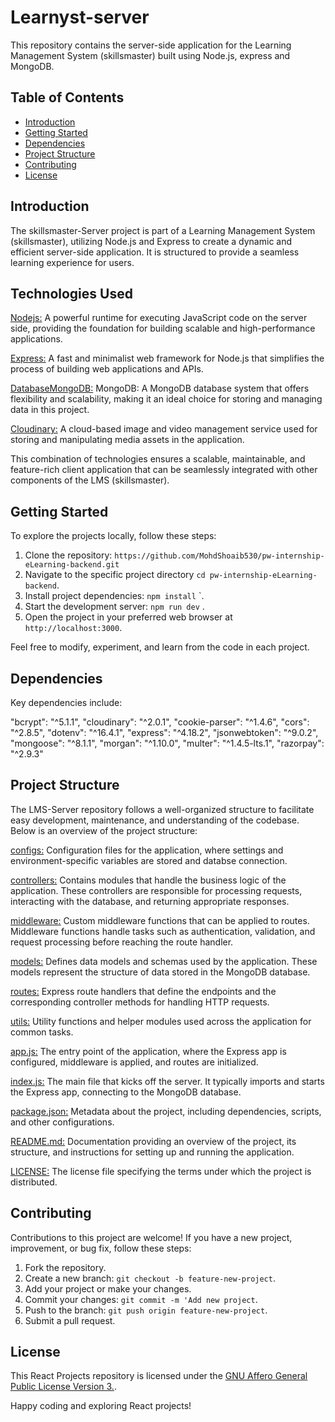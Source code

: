 # Learnyst-server

This repository contains the server-side application for the Learning Management System (skillsmaster) built using Node.js, express and MongoDB.

## Table of Contents

- [Introduction](#introduction)
- [Getting Started](#getting-started)
- [Dependencies](#dependencies)
- [Project Structure](#project-structure)
- [Contributing](#contributing)
- [License](#license)

## Introduction

The skillsmaster-Server project is part of a Learning Management System (skillsmaster), utilizing Node.js and Express to create a dynamic and efficient server-side application. It is structured to provide a seamless learning experience for users.

## Technologies Used

[Nodejs:](Nodejs) A powerful runtime for executing JavaScript code on the server side, providing the foundation for building scalable and high-performance applications.

[Express:](Express) A fast and minimalist web framework for Node.js that simplifies the process of building web applications and APIs.

[DatabaseMongoDB:](Database) MongoDB: A MongoDB database system that offers flexibility and scalability, making it an ideal choice for storing and managing data in this project.

[Cloudinary:](Cloudinary) A cloud-based image and video management service used for storing and manipulating media assets in the application.

This combination of technologies ensures a scalable, maintainable, and feature-rich client application that can be seamlessly integrated with other components of the LMS (skillsmaster).

## Getting Started

To explore the projects locally, follow these steps:

1. Clone the repository: `https://github.com/MohdShoaib530/pw-internship-eLearning-backend.git`
2. Navigate to the specific project directory `cd pw-internship-eLearning-backend`.
3. Install project dependencies: `npm install` `.
4. Start the development server: `npm run dev` .
5. Open the project in your preferred web browser at `http://localhost:3000`.

Feel free to modify, experiment, and learn from the code in each project.

## Dependencies

Key dependencies include:

"bcrypt": "^5.1.1",
"cloudinary": "^2.0.1",
"cookie-parser": "^1.4.6",
"cors": "^2.8.5",
"dotenv": "^16.4.1",
"express": "^4.18.2",
"jsonwebtoken": "^9.0.2",
"mongoose": "^8.1.1",
"morgan": "^1.10.0",
"multer": "^1.4.5-lts.1",
"razorpay": "^2.9.3"

## Project Structure

The LMS-Server repository follows a well-organized structure to facilitate easy development, maintenance, and understanding of the codebase. Below is an overview of the project structure:

[configs:](src/configs/config.js) Configuration files for the application, where settings and environment-specific variables are stored and databse connection.

[controllers:](src/controllers/) Contains modules that handle the business logic of the application. These controllers are responsible for processing requests, interacting with the database, and returning appropriate responses.

[middleware:](src/middleware/) Custom middleware functions that can be applied to routes. Middleware functions handle tasks such as authentication, validation, and request processing before reaching the route handler.

[models:](src/models) Defines data models and schemas used by the application. These models represent the structure of data stored in the MongoDB database.

[routes:](src/routes) Express route handlers that define the endpoints and the corresponding controller methods for handling HTTP requests.

[utils:](src/utils) Utility functions and helper modules used across the application for common tasks.

[app.js:](src/app.js) The entry point of the application, where the Express app is configured, middleware is applied, and routes are initialized.

[index.js:](src/index.js) The main file that kicks off the server. It typically imports and starts the Express app, connecting to the MongoDB database.

[package.json:](./package.json) Metadata about the project, including dependencies, scripts, and other configurations.

[README.md:](README.md) Documentation providing an overview of the project, its structure, and instructions for setting up and running the application.

[LICENSE:](./LICENSE) The license file specifying the terms under which the project is distributed.

## Contributing

Contributions to this project are welcome! If you have a new project, improvement, or bug fix, follow these steps:

1. Fork the repository.
2. Create a new branch: `git checkout -b feature-new-project`.
3. Add your project or make your changes.
4. Commit your changes: `git commit -m 'Add new project`.
5. Push to the branch: `git push origin feature-new-project`.
6. Submit a pull request.

## License

This React Projects repository is licensed under the [GNU Affero General Public License Version 3.](LICENSE).

Happy coding and exploring React projects!

